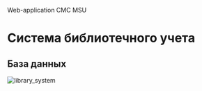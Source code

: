 Web-application CMC MSU

Система библиотечного учета
=============
База данных
-------------
![library_system](https://user-images.githubusercontent.com/75036757/153721081-88a7fe84-4b3a-4380-b905-2f3a7f4338c1.png)
